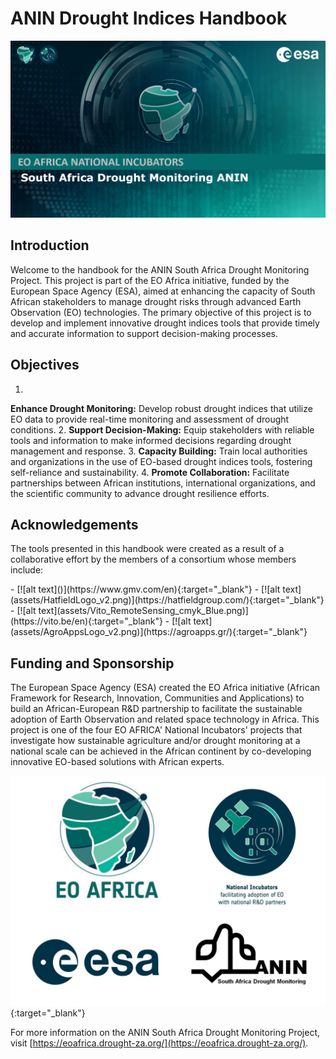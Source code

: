 # ANIN Drought Indices Handbook
![ANIN Cover Page](assets/CoverPage1.PNG)

## Introduction

Welcome to the handbook for the ANIN South Africa Drought Monitoring Project. This project is part of the EO Africa initiative, funded by the European Space Agency (ESA), aimed at enhancing the capacity of South African stakeholders to manage drought risks through advanced Earth Observation (EO) technologies. The primary objective of this project is to develop and implement innovative drought indices tools that provide timely and accurate information to support decision-making processes.

## Objectives
1. 
**Enhance Drought Monitoring:** Develop robust drought indices that utilize EO data to provide real-time monitoring and assessment of drought conditions.
2. 
**Support Decision-Making:** Equip stakeholders with reliable tools and information to make informed decisions regarding drought management and response.
3. 
**Capacity Building:** Train local authorities and organizations in the use of EO-based drought indices tools, fostering self-reliance and sustainability.
4. 
**Promote Collaboration:** Facilitate partnerships between African institutions, international organizations, and the scientific community to advance drought resilience efforts.

## Acknowledgements
The tools presented in this handbook were created as a result of a collaborative effort by the members of a consortium whose members include:

<div class="grid cards" markdown>
- [![alt text](<assets/GMV Logo_v2.png>)](https://www.gmv.com/en){:target="_blank"}
- [![alt text](assets/HatfieldLogo_v2.png)](https://hatfieldgroup.com/){:target="_blank"}
- [![alt text](assets/Vito_RemoteSensing_cmyk_Blue.png)](https://vito.be/en){:target="_blank"}
- [![alt text](assets/AgroAppsLogo_v2.png)](https://agroapps.gr/){:target="_blank"}
</div>

## Funding and Sponsorship
The European Space Agency (ESA) created the EO Africa initiative (African Framework for Research, Innovation, Communities and Applications) to build an African-European R&D partnership to facilitate the sustainable adoption of Earth Observation and related space technology in Africa. This project is one of the four EO AFRICA' National Incubators' projects that investigate how sustainable agriculture and/or drought monitoring at a national scale can be achieved in the African continent by co-developing innovative EO-based solutions with African experts. 

[![alt text](assets/Primary_Logos.JPG)](https://www.eoafrica-rd.org/){:target="_blank"}


For more information on the ANIN South Africa Drought Monitoring Project, visit [https://eoafrica.drought-za.org/](https://eoafrica.drought-za.org/).


